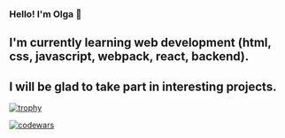 ### Hello! I'm Olga 👋

## I'm currently learning web development (html, css, javascript, webpack, react, backend).
## I will be glad to take part in interesting projects.

[![trophy](https://github-profile-trophy.vercel.app/?username=Iartseva)](https://github.com/Iartseva/github-profile-trophy)

[![codewars](https://www.codewars.com/users/Iartseva/badges/small)](https://www.codewars.com/users/Iartseva) 

